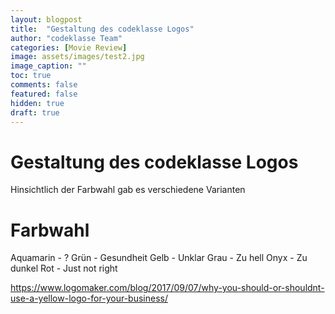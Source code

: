 ```yaml
---
layout: blogpost
title:  "Gestaltung des codeklasse Logos"
author: "codeklasse Team"
categories: [Movie Review]
image: assets/images/test2.jpg
image_caption: ""
toc: true
comments: false
featured: false
hidden: true
draft: true
---
```


# Gestaltung des codeklasse Logos
Hinsichtlich der Farbwahl gab es verschiedene Varianten

# Farbwahl
Aquamarin - ?
Grün - Gesundheit
Gelb - Unklar
Grau - Zu hell
Onyx - Zu dunkel
Rot  - Just not right


https://www.logomaker.com/blog/2017/09/07/why-you-should-or-shouldnt-use-a-yellow-logo-for-your-business/